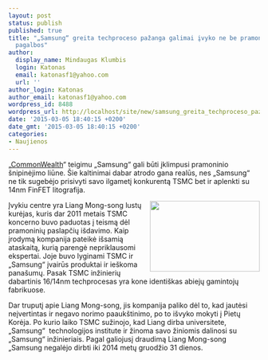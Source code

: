 ```yaml
---
layout: post
status: publish
published: true
title: "„Samsung“ greita techproceso pažanga galimai įvyko ne be pramoninio šnipinėjimo
  pagalbos"
author:
  display_name: Mindaugas Klumbis
  login: Katonas
  email: katonasf1@yahoo.com
  url: ''
author_login: Katonas
author_email: katonasf1@yahoo.com
wordpress_id: 8488
wordpress_url: http://localhost/site/new/samsung_greita_techproceso_pazanga_galimai_ivyko_ne_be_pramoninio_snipinejimo_pagalbos/
date: '2015-03-05 18:40:15 +0200'
date_gmt: '2015-03-05 18:40:15 +0200'
categories:
- Naujienos
---
```

<p>
	&bdquo;<u><a href="http://english.cw.com.tw/article.do?action=show&amp;id=14895">CommonWealth</a></u>&ldquo; teigimu &bdquo;Samsung&ldquo; gali būti įklimpusi pramoninio &scaron;nipinėjimo liūne. &Scaron;ie kaltinimai dabar atrodo gana realūs, nes &bdquo;Samsung&ldquo; ne tik sugebėjo prisivyti savo ilgametį konkurentą TSMC bet ir aplenkti su 14nm FinFET litografija.</p>
<p>
	<img alt="" src="http://technews.lt/userfiles/Samsung-14nm-Finfet.jpg" style="width: 220px; height: 142px; float: right;" />Įvykiu centre yra Liang Mong-song lustų kurėjas, kuris dar 2011 metais TSMC koncerno buvo paduotas į teismą dėl pramoninių paslapčių i&scaron;davimo. Kaip įrodymą kompanija pateikė i&scaron;samią ataskaitą, kurią parengė nepriklausomi ekspertai. Joje buvo lyginami TSMC ir &bdquo;Samsung&ldquo; įvairūs produktai ir ie&scaron;koma pana&scaron;umų. Pasak TSMC inžinierių dabartinis 16/14nm techprocesas yra kone identi&scaron;kas abiejų gamintojų fabrikuose.</p>
<p>
	Dar truputį apie Liang Mong-song, jis kompanija paliko dėl to, kad jautėsi neįvertintas ir negavo norimo paauk&scaron;tinimo, po to i&scaron;vyko mokyti į Pietų Korėja. Po kurio laiko TSMC sužinojo, kad Liang dirba universitete, &bdquo;Samsung&ldquo; &nbsp;technologijos institute ir žinoma savo žiniomis dalinosi su &bdquo;Samsung&ldquo; inžinieriais. Pagal galiojusį draudimą Liang Mong-song &bdquo;Samsung negalėjo dirbti iki 2014 metų gruodžio 31 dienos.</p>

